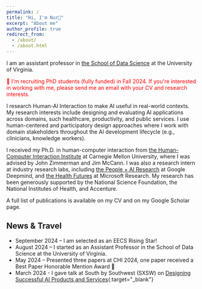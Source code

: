 ```yaml
---
permalink: /
title: "Hi, I'm Nur👋"
excerpt: "About me"
author_profile: true
redirect_from: 
  - /about/
  - /about.html
---
```


I am an assistant professor in [the School of Data Science](https://datascience.virginia.edu/) at the University of Virginia.

<span style="color: red;">📢 I'm recruiting PhD students (fully funded) in Fall 2024. If you're interested in working with me, please send me an email with your CV and research interests.</span>

I research Human-AI Interaction to make AI useful in real-world contexts. My research interests include designing and evaluating AI applications across domains, such healthcare, productivity, and public services. I use human-centered and participatory design approaches where I work with domain stakeholders throughout the AI development lifecycle (e.g., clinicians, knowledge workers).

I received my Ph.D. in human-computer interaction from [the Human-Computer Interaction Institute](https://www.hcii.cmu.edu/) at Carnegie Mellon University, where I was advised by John Zimmerman and Jim McCann. I was also a research intern at industry research labs, including [the People + AI Research](https://pair.withgoogle.com/) at Google Deepmind, and [the Health Futures](https://www.microsoft.com/en-us/research/lab/microsoft-health-futures/) at Microsoft Research. My research has been generously supported by the National Science Foundation, the National Institutes of Health, and Accenture.

A full list of publications is available on my CV and on my Google Scholar page.


## News & Travel
* September 2024 – I am selected as an EECS Rising Star!
* August 2024 – I started as an Assistant Professor in the School of Data Science at the University of Virginia.
* May 2024 – Presented three papers at CHI 2024, one paper received a Best Paper Honorable Mention Award 🏅
* March 2024 - I gave talk at South by Southwest (SXSW) on [Designing Successful AI Products and Services](https://schedule.sxsw.com/2024/events/PP134972){:target="_blank"} 
